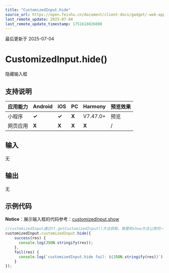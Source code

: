 ```yaml
---
title: "CustomizedInput.hide"
source_url: https://open.feishu.cn/document/client-docs/gadget/-web-app-api/interface/customized-input/customizedinput/hide
last_remote_update: 2025-07-04
last_remote_update_timestamp: 1751618826000
---
```

最后更新于 2025-07-04

# CustomizedInput.hide()

隐藏输入框

## 支持说明

应用能力 | Android | iOS | PC | Harmony | 预览效果
--- | --- | --- | --- | --- | ---
小程序 | **✓** | **✓** | **X** | V7.47.0+ | 预览
网页应用 | **X** | **X** | **X** | **X** | /

## 输入
无

## 输出
无

## 示例代码
**Notice**：展示输入框的代码参考：[customizedInput.show](https://open.feishu.cn/document/uYjL24iN/uADN1EjLwQTNx4CM0UTM/customizedinput/show)

```js
//customizedInput通过tt.getCustomizedInput()方法获取，需要和show方法公用同一个实例
customizedInput.customizedInput.hide({ 
    success(res) {
      console.log(JSON.stringify(res));
    },
    fail(res) {
      console.log(`customizedInput.hide fail: ${JSON.stringify(res)}`);
    }
});
```
